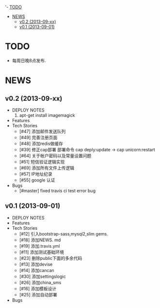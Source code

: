 '- [TODO](#todo)
- [NEWS](#news)
 	- [v0.2 (2013-09-xx)](#v02-2013-09-xx)
	- [v0.1 (2013-09-01)](#v01-2013-09-01)



# TODO
* 每周日晚8点发布.

# NEWS


## v0.2 (2013-09-xx)
* DEPLOY NOTES
  1. apt-get install imagemagick
* Features
* Tech Stories
  * [#47] 添加邮件发送队列
  * [#49] 完善注册页面
  * [#48] 添加redis做缓存
  * [#39] 修正cap部署   部署命令  cap deply:update  -> cap unicorn:restart
  * [#64] 关于帐户密码以及常量设置问题
  * [#51] 短信验证逻辑实现
  * [#69] 添加所有文件上传逻辑
  * [#57] IP地址纪录
  * [#55] google 认证
* Bugs
  * [#master] fixed travis ci test error bug


## v0.1 (2013-09-01)
* DEPLOY NOTES
* Features
* Tech Stories
  * [#12] 引入bootstrap-sass,mysql2,slim gems.
  * [#18] 添加NEWS. md
  * [#19] 添加.travis.yml 
  * [#11] 添加测试基础环境
  * [#23] 删除public下面的多余代码
  * [#13] 添加devise
  * [#14] 添加cancan
  * [#30] 添加settingslogic
  * [#26] 添加china_sms
  * [#16] 添加模板设计
  * [#25] 添加自动部署
* Bugs
